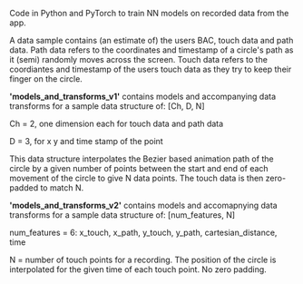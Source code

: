 
Code in Python and PyTorch to train NN models on recorded data from the app.

A data sample contains (an estimate of) the users BAC, touch data and path data.
Path data refers to the coordinates and timestamp of a circle's path as it (semi) randomly moves across the screen.
Touch data refers to the coordiantes and timestamp of the users touch data as they try to keep their finger on the circle.

**'models_and_transforms_v1'** contains models and accompanying data transforms for a sample data structure of:
[Ch, D, N]

Ch = 2, one dimension each for touch data and path data

D = 3, for x y and time stamp of the point

This data structure interpolates the Bezier based animation path of the circle by a given number of points between the start and end of each movement of the circle to give N data points. The touch data is then zero-padded to match N.


**'models_and_transforms_v2'** contains models and accomapnying data transforms for a sample data structure of:
[num_features, N]

num_features = 6: x_touch, x_path, y_touch, y_path, cartesian_distance, time

N = number of touch points for a recording. The position of the circle is interpolated for the given time of each touch point. No zero padding. 


